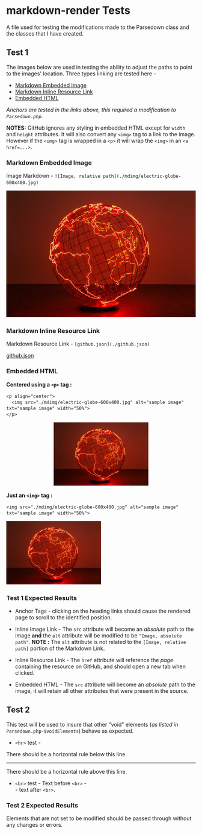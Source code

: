 # markdown-render Tests

A file used for testing the modifications made to the Parsedown class and the classes that I have created.

## Test 1

The images below are used in testing the ability to adjust the paths to point to the images' location. Three types linking are tested here - 

* [Markdown Embedded Image](#markdown-embedded-image)
* [Markdown Inline Resource Link](#markdown-inline-resource-link)
* [Embedded HTML](#embedded-html)

*Anchors are tested in the links above, this required a modification to `Parsedown.php`*.

**NOTES:** GitHub ignores any styling in embedded HTML except for `width` and `height` attributes. It will also convert any `<img>` tag to a link to the image. However if the `<img>` tag is wrapped in a `<p>` it will wrap the `<img>` in an `<a href=...>`.

### Markdown Embedded Image

Image Markdown - `![Image, relative path](./mdimg/electric-globe-600x400.jpg)`

![Image, relative path](./mdimg/electric-globe-600x400.jpg)

### Markdown Inline Resource Link

Markdown Resource Link - `[github.json](./github.json)`

[github.json](./github.json)

### Embedded HTML

**Centered using a `<p>` tag :**

```
<p align="center">
  <img src="./mdimg/electric-globe-600x400.jpg" alt="sample image" txt="sample image" width="50%">
</p>
```

<p align="center">
  <img src="./mdimg/electric-globe-600x400.jpg" alt="sample image" txt="sample image" width="50%">
</p>

**Just an `<img>` tag :**

```
<img src="./mdimg/electric-globe-600x400.jpg" alt="sample image" txt="sample image" width="50%">
```

<img src="./mdimg/electric-globe-600x400.jpg" alt="sample image" txt="sample image" width="50%">

### Test 1 Expected Results

* Anchor Tags - clicking on the heading links should cause the rendered page to scroll to the identified position.

* Inline Image Link - The `src` attribute will become an *absolute* path to the image **and** the `alt` attribute will be modified to be `"Image, absolute path"`. **NOTE :** The `alt` attribute is not related to the `[Image, relative path]` portion of the Markdown Link.

* Inline Resource Link - The `href` attribute will reference the *page* containing the resource on GitHub, and should open a new tab when clicked.

* Embedded HTML - The `src` attribute will become an *absolute* path to the image, it will retain all other attributes that were present in the source.

## Test 2

This test will be used to insure that other "void" elements (*as listed in* `Parsedown.php`*-*`$voidElements`) behave as expected.

* `<hr>` test - 

There should be a horizontal rule below this line.

<hr>

There should be a horizontal rule above this line.


* `<br>` test - 
Text before `<br>` - <br> - text after `<br>`.

### Test 2 Expected Results

Elements that are not set to be modified should be passed through without any changes or errors.

